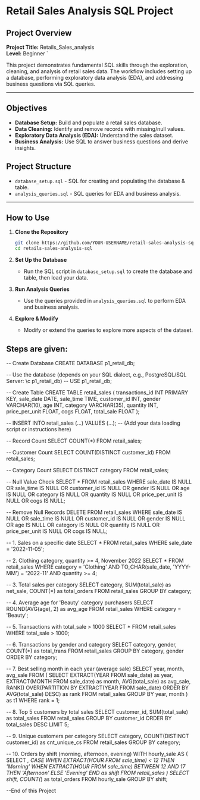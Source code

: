 # Retail Sales Analysis SQL Project

## Project Overview

**Project Title:** Retails_Sales_analysis  
**Level:** Beginner  `

This project demonstrates fundamental SQL skills through the exploration, cleaning, and analysis of retail sales data. The workflow includes setting up a database, performing exploratory data analysis (EDA), and addressing business questions via SQL queries.

---

## Objectives

- **Database Setup:** Build and populate a retail sales database.
- **Data Cleaning:** Identify and remove records with missing/null values.
- **Exploratory Data Analysis (EDA):** Understand the sales dataset.
- **Business Analysis:** Use SQL to answer business questions and derive insights.

## Project Structure

- `database_setup.sql` - SQL for creating and populating the database & table.
- `analysis_queries.sql` - SQL queries for EDA and business analysis.
---

## How to Use

1. **Clone the Repository**
    ```bash
    git clone https://github.com/YOUR-USERNAME/retail-sales-analysis-sql.git
    cd retails-sales-analysis-sql
    ```

2. **Set Up the Database**
    - Run the SQL script in `database_setup.sql` to create the database and table, then load your data.

3. **Run Analysis Queries**
    - Use the queries provided in `analysis_queries.sql` to perform EDA and business analysis.

4. **Explore & Modify**
    - Modify or extend the queries to explore more aspects of the dataset.
  
## Steps are given: 

-- Create Database
CREATE DATABASE p1_retail_db;

-- Use the database (depends on your SQL dialect, e.g., PostgreSQL/SQL Server: \c p1_retail_db)
-- USE p1_retail_db;

-- Create Table
CREATE TABLE retail_sales (
    transactions_id INT PRIMARY KEY,
    sale_date DATE,
    sale_time TIME,
    customer_id INT,
    gender VARCHAR(10),
    age INT,
    category VARCHAR(35),
    quantity INT,
    price_per_unit FLOAT,
    cogs FLOAT,
    total_sale FLOAT
);

-- INSERT INTO retail_sales (...) VALUES (...);
-- (Add your data loading script or instructions here)



-- Record Count
SELECT COUNT(*) FROM retail_sales;

-- Customer Count
SELECT COUNT(DISTINCT customer_id) FROM retail_sales;

-- Category Count
SELECT DISTINCT category FROM retail_sales;

-- Null Value Check
SELECT * FROM retail_sales
WHERE 
    sale_date IS NULL OR sale_time IS NULL OR customer_id IS NULL OR 
    gender IS NULL OR age IS NULL OR category IS NULL OR 
    quantity IS NULL OR price_per_unit IS NULL OR cogs IS NULL;

-- Remove Null Records
DELETE FROM retail_sales
WHERE 
    sale_date IS NULL OR sale_time IS NULL OR customer_id IS NULL OR 
    gender IS NULL OR age IS NULL OR category IS NULL OR 
    quantity IS NULL OR price_per_unit IS NULL OR cogs IS NULL;




-- 1. Sales on a specific date
SELECT * FROM retail_sales WHERE sale_date = '2022-11-05';

-- 2. Clothing category, quantity >= 4, November 2022
SELECT * FROM retail_sales
WHERE category = 'Clothing'
  AND TO_CHAR(sale_date, 'YYYY-MM') = '2022-11'
  AND quantity >= 4;

-- 3. Total sales per category
SELECT category, SUM(total_sale) as net_sale, COUNT(*) as total_orders
FROM retail_sales
GROUP BY category;

-- 4. Average age for 'Beauty' category purchasers
SELECT ROUND(AVG(age), 2) as avg_age
FROM retail_sales
WHERE category = 'Beauty';

-- 5. Transactions with total_sale > 1000
SELECT * FROM retail_sales WHERE total_sale > 1000;

-- 6. Transactions by gender and category
SELECT category, gender, COUNT(*) as total_trans
FROM retail_sales
GROUP BY category, gender
ORDER BY category;

-- 7. Best selling month in each year (average sale)
SELECT year, month, avg_sale
FROM (
    SELECT 
        EXTRACT(YEAR FROM sale_date) as year,
        EXTRACT(MONTH FROM sale_date) as month,
        AVG(total_sale) as avg_sale,
        RANK() OVER(PARTITION BY EXTRACT(YEAR FROM sale_date) ORDER BY AVG(total_sale) DESC) as rank
    FROM retail_sales
    GROUP BY year, month
) as t1
WHERE rank = 1;

-- 8. Top 5 customers by total sales
SELECT customer_id, SUM(total_sale) as total_sales
FROM retail_sales
GROUP BY customer_id
ORDER BY total_sales DESC
LIMIT 5;

-- 9. Unique customers per category
SELECT category, COUNT(DISTINCT customer_id) as cnt_unique_cs
FROM retail_sales
GROUP BY category;

-- 10. Orders by shift (morning, afternoon, evening)
WITH hourly_sale AS (
    SELECT *,
        CASE
            WHEN EXTRACT(HOUR FROM sale_time) < 12 THEN 'Morning'
            WHEN EXTRACT(HOUR FROM sale_time) BETWEEN 12 AND 17 THEN 'Afternoon'
            ELSE 'Evening'
        END as shift
    FROM retail_sales
)
SELECT shift, COUNT(*) as total_orders
FROM hourly_sale
GROUP BY shift;



--End of this Project

